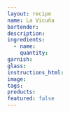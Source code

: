 ```yaml
---
layout: recipe
name: La Vicuña
bartender:
description:
ingredients:
  - name:
    quantity:
garnish:
glass:
instructions_html:
image:
tags:
products:
featured: false
---
```

